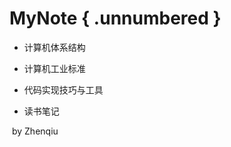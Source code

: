 # MyNote { .unnumbered }

* 计算机体系结构

* 计算机工业标准

* 代码实现技巧与工具

* 读书笔记

​                                                by Zhenqiu